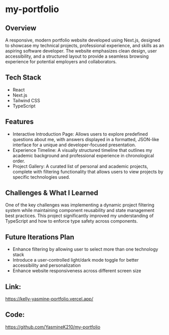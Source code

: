 # my-portfolio

## Overview
A responsive, modern portfolio website developed using Next.js, designed to showcase my technical projects, professional experience, and skills as an aspiring software developer. The website emphasizes clean design, user accessibility, and a structured layout to provide a seamless browsing experience for potential employers and collaborators.

## Tech Stack
- React
- Next.js
- Tailwind CSS
- TypeScript

## Features
- Interactive Introduction Page: Allows users to explore predefined questions about me, with answers displayed in a formatted, JSON-like interface for a unique and developer-focused presentation.
- Experience Timeline: A visually structured timeline that outlines my academic background and professional experience in chronological order.
- Project Gallery: A curated list of personal and academic projects, complete with filtering functionality that allows users to view projects by specific technologies used.

## Challenges & What I Learned
One of the key challenges was implementing a dynamic project filtering system while maintaining component reusability and state management best practices. This project significantly improved my understanding of TypeScript and how to enforce type safety across components. 

## Future Iterations Plan
- Enhance filtering by allowing user to select more than one technology stack
- Introduce a user-controlled light/dark mode toggle for better accessibility and personalization
- Enhance website responsiveness across different screen size

## Link: 
https://kelly-yasmine-portfolio.vercel.app/

## Code:
https://github.com/YasmineK210/my-portfolio

